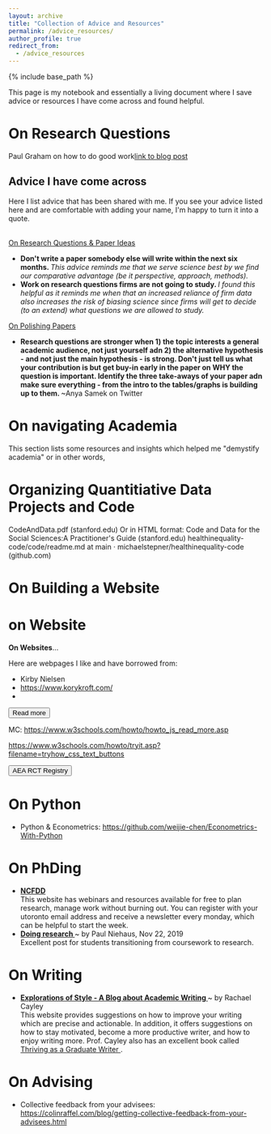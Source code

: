 ```yaml
---
layout: archive
title: "Collection of Advice and Resources"
permalink: /advice_resources/
author_profile: true
redirect_from:
  - /advice_resources
---
```


{% include base_path %}

This page is my notebook and essentially a living document where I save advice or resources I have come across and found helpful.


# On Research Questions

Paul Graham on how to do good work<a href="http://www.paulgraham.com/greatwork.html">link to blog post</a>

## Advice I have come across 
Here I list advice that has been shared with me. If you see your advice listed here and are comfortable with adding your name, I'm happy to turn it into a quote.
<br> <br>

<u>On Research Questions & Paper Ideas </u>
- <b>Don't write a paper somebody else will write within the next six months. </b> <i>This advice reminds me that we serve science best by we find our comparative advantage (be it perspective, approach, methods). </i>
- <b>Work on research questions firms are not going to study. </b>  <i> I found this helpful as it reminds me when that an increased reliance of firm data also increases the risk of biasing science since firms will get to decide (to an extend) what questions we are allowed to study.</i>

<u>On Polishing Papers </u>
- <b> Research questions are stronger when 1) the topic interests a general academic audience, not just yourself adn 2) the alternative hypothesis - and not just the main hypothesis - is strong. Don't just tell us what your contribution is but get buy-in early in the paper on WHY the question is important. Identify the three take-aways of your paper adn make sure everything - from the intro to the tables/graphs is building up to them. </b> ~Anya Samek on Twitter
# On navigating Academia
This section lists some resources and insights which helped me "demystify academia" or in other words, 



# Organizing Quantitiative Data Projects and Code

CodeAndData.pdf (stanford.edu)
Or in HTML format: Code and Data for the Social Sciences:A Practitioner's Guide (stanford.edu)
healthinequality-code/code/readme.md at main · michaelstepner/healthinequality-code (github.com)

# On Building a Website


# on  Website
<p><b>On Websites</b><span id="dots">...</span><span id="more">

Here are webpages I like and have borrowed from:

- Kirby Nielsen
- https://www.korykroft.com/
- 


</span></p>

<button onclick="myFunction()" id="myBtn">Read more</button>



MC: 
https://www.w3schools.com/howto/howto_js_read_more.asp

https://www.w3schools.com/howto/tryit.asp?filename=tryhow_css_text_buttons


  <body>
    <button onclick="window.location.href='https://www.socialscienceregistry.org/trials/11438';">
      AEA RCT Registry
    </button>
  </body>

# On Python
- Python & Econometrics: https://github.com/weijie-chen/Econometrics-With-Python

# On PhDing 

- <b> <a href="https://www.facultydiversity.org/" > NCFDD </a> </b><br>
  This website has webinars and resources available for free to plan research, manage work without burning out. You can register with your utoronto email address and receive a newsletter every monday, which can be helpful to start the week. 
- <b> <a href="https://medium.com/@paul.niehaus/doing-research-18cb310529e0" >Doing research </a> </b> ~ by Paul Niehaus, Nov 22, 2019 <br>
  Excellent post for students transitioning from coursework to research.

# On Writing
- <b>  <a href="https://explorationsofstyle.com/for-new-visitor">Explorations of Style - A Blog about Academic Writing </a> </b> ~ by Rachael Cayley <br> 
    This website provides suggestions on how to improve your writing which are precise and actionable. In addition, it offers suggestions on how to stay motivated, become a more productive writer, and how to enjoy writing more. Prof. Cayley also has an excellent book called <a href="https://explorationsofstyle.com/book/" >Thriving as a Graduate Writer </a>.




# On Advising
- Collective feedback from your advisees: https://colinraffel.com/blog/getting-collective-feedback-from-your-advisees.html